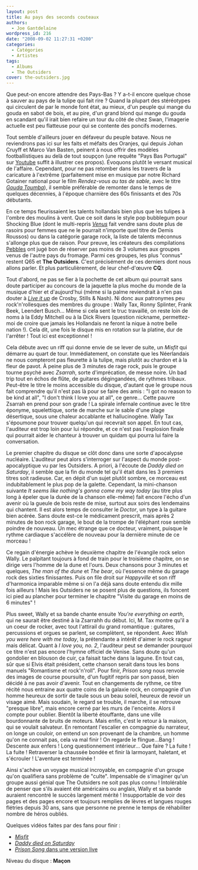 ```yaml
---
layout: post
title: Au pays des seconds couteaux
authors:
  - Joe Gantdelaine
wordpress_id: 216
date: "2008-09-02 11:27:31 +0200"
categories:
  - Catégories
  - Artistes
tags:
  - Albums
  - The Outsiders
cover: the-outsiders.jpg
---
```


Que peut-on encore attendre des Pays-Bas ? Y a-t-il encore quelque chose à
sauver au pays de la tulipe qui fait rire ? Quand la plupart des stéréotypes qui
circulent de par le monde font état, au mieux, d'un peuple qui mange du gouda en
sabot de bois, et au pire, d'un grand blond qui mange du gouda en scandant qu'il
irait bien refaire un tour du côté de chez Swan, l'imagerie actuelle est peu
flatteuse pour qui se contente des poncifs modernes.

Tout semble d'ailleurs jouer en défaveur du peuple batave. Nous ne reviendrons
pas ici sur les faits et méfaits des Oranjes, qui depuis Johan Cruyff et Marco
Van Basten, peinent à nous offrir des modèles footballistiques au delà de tout
soupçon (une requête "Pays Bas Portugal" sur [Youtube][1] suffit à illustrer ces
propos). Évoquons plutôt le versant musical de l'affaire. Cependant, pour ne pas
retomber dans les travers de la caricature à l'extrême (parfaitement mise en
musique par notre Richard Gotainer national pour le film _Rendez-vous au tas de
sable_, avec le titre [_Gouda Toumba_][2]), il semble préférable de remonter
dans le temps de quelques décennies, à l'époque charnière des 60s finissants et
des 70s débutants.

En ce temps fleurissaient les talents hollandais bien plus que les tulipes à
l'ombre des moulins à vent. Que ce soit dans le style pop bubblegum pour
Shocking Blue (dont le multi-repris [_Venus_][3] fait vendre sans doute plus de
rasoirs pour femmes que ne le pourrait n'importe quel titre de Demis Roussos) ou
dans la catégorie garage rock, la liste de talents méconnus s'allonge plus que
de raison. Pour preuve, les créateurs des compilations [Pebbles][4] ont jugé bon
de réserver pas moins de 3 volumes aux groupes venus de l'autre pays du fromage.
Parmi ces groupes, les plus "connus" restent Q65 et **The Outsiders**. C'est
précisément de ces derniers dont nous allons parler. Et plus particulièrement,
de leur chef-d'œuvre **CQ**.

Tout d'abord, ne pas se fier à la pochette de cet album qui pourrait sans doute
participer au concours de la jaquette la plus moche du monde de la musique
d'hier et d'aujourd'hui (même si la palme reviendrait à n'en pas douter à [_Live
it up_][5] de Crosby, Stills & Nash). Ni donc aux patronymes peu
rock'n'rollesques des membres du groupe : Wally Tax, Ronny Splinter, Frank Beek,
Leendert Busch… Même si cela sent le truc travaillé, on reste loin de noms à la
Eddy Mitchell ou à la Dick Rivers (question nickname, permettez-moi de croire
que jamais les Hollandais ne feront la nique à notre belle nation !). Cela dit,
une fois le disque mis en rotation sur la platine, dur de l'arrêter ! Tout ici
est exceptionnel !

Cela débute avec un riff qui donne envie de se lever de suite, un _Misfit_ qui
démarre au quart de tour. Immédiatement, on constate que les Néerlandais ne nous
compteront pas fleurette à la tulipe, mais plutôt au chardon et à la fleur de
pavot. À peine plus de 3 minutes de rage rock, puis le groupe tourne psyché avec
_Zsarrah_, sorte d'imprécation, de messe noire. Un bad trip tout en échos de
flûte, de guitares dégingandées, de rythmes tribaux. Peut-être le titre le moins
accessible du disque, d'autant que le groupe nous fait comprendre qu'il n'est
pas là pour se faire des amis : "I got no reason to be kind at all", "I don't
think I love you at all", ce genre… Cette pauvre Zsarrah en prend pour son
grade ! La spirale infernale continue avec le titre éponyme, squelettique, sorte
de marche sur le sable d'une plage désertique, sous une chaleur accablante et
hallucinogène. Wally Tax s'époumone pour trouver quelqu'un qui recevrait son
appel. En tout cas, l'auditeur est trop loin pour lui répondre, et ce n'est pas
l'explosion finale qui pourrait aider le chanteur à trouver un quidam qui pourra
lui faire la conversation.

Le premier chapitre du disque se clôt donc dans une sorte d'apocalypse
nucléaire. L'auditeur peut alors s'interroger sur l'aspect du monde
post-apocalyptique vu par les Outsiders. A priori, à l'écoute de _Daddy died on
Saturday_, il semble que la fin du monde tel qu'il était dans les 3 premiers
titres soit radieuse. Car, en dépit d'un sujet plutôt sombre, ce morceau est
indubitablement le plus pop de la galette. Cependant, la mini-chanson suivante
_It seems like nothing's gonna come my way today_ (au titre plus long à épeler
que la durée de la chanson elle-même) fait encore l'écho d'un avenir où la
gueule de bois reste de mise, surtout aux soirs des lendemains qui chantent. Il
est alors temps de consulter le _Doctor_, un type à la guitare bien acérée. Sans
doute est-ce le médicament prescrit, mais après 2 minutes de bon rock garage, le
bout de la trompe de l'éléphant rose semble poindre de nouveau. Un mec étrange
que ce docteur, vraiment, puisque le rythme cardiaque s'accélère de nouveau pour
la dernière minute de ce morceau !

Ce regain d'énergie achève le deuxième chapitre de l'évangile rock selon Wally.
Le palpitant toujours à fond de train pour le troisième chapitre, on se dirige
vers l'homme de la dune et l'ours. Deux chansons pour 3 minutes et quelques,
_The man of the dune_ et _The bear_, où l'essence même du garage rock des
sixties finissantes. Puis on file droit sur _Happyville_ et son riff d'harmonica
imparable même si on l'a déjà sans doute entendu dix mille fois ailleurs ! Mais
les Outsiders ne se posent plus de questions, ils foncent ici pied au plancher
pour terminer le chapitre "Visite du garage en moins de 6 minutes" !

Plus sweet, Wally et sa bande chante ensuite _You're everything on earth_, qui
ne saurait être destiné à la Zsarrahh du début. Ici, M. Tax montre qu'il a un
coeur de rocker, avec tout l'attirail du grand romantique : guitares,
percussions et orgues se parlent, se complètent, se répondent. Avec _Wish you
were here with me today_, la prétendante a intérêt d'aimer le rock rageur mais
délicat. Quant à _I love you, no. 2_, l'auditeur peut se demander pourquoi ce
titre n'est pas encore l'hymne officiel de Venise. Sans doute qu'un gondolier en
blouson de cuir, ça faisait tache dans la lagune. En tout cas, sûr que si Elvis
était président, cette chanson serait dans tous les bons manuels "Romantisme et
rock'n'roll". Pour finir, _Prison song_ nous renvoie des images de course
poursuite, d'un fugitif repris par son passé, bien décidé à ne pas avoir
d'avenir. Tout en changements de rythme, ce titre récité nous entraine aux
quatre coins de la galaxie rock, en compagnie d'un homme heureux de sortir de
taule sous un beau soleil, heureux de revoir un visage aimé. Mais soudain, le
regard se trouble, il marche, il se retrouve "presque libre", mais encore cerné
par les murs de l'enceinte. Alors il compte pour oublier. Bientôt la liberté
étouffante, dans une ville bourdonnante de bruits de moteurs. Mais enfin, c'est
le retour à la maison, qui se voulait salvateur. En remontant l'escalier en
compagnie du narrateur, on longe un couloir, on entend un son provenant de la
chambre, un homme qu'on ne connait pas, cela va mal finir ! On regarde le
flingue…Bang ! Descente aux enfers ! Long questionnement intérieur… Que faire ?
La fuite ! La fuite ! Retraverser la chaussée bondée et finir là larmoyant,
haletant, et s'écrouler ! L'aventure est terminée !

Ainsi s'achève un voyage musical incroyable, en compagnie d'un groupe qu'on
qualifiera sans problème de "culte". Impensable de s'imaginer qu'un groupe aussi
génial que The Outsiders ne soit pas plus connu ! Intolérable de penser que
s'ils avaient été américains ou anglais, Wally et sa bande auraient rencontré le
succès largement mérité ! Insupportable de voir des pages et des pages encore et
toujours remplies de lèvres et langues rouges flétries depuis 30 ans, sans que
personne ne prenne le temps de réhabiliter nombre de héros oubliés.

Quelques vidéos faites par des fans pour finir :

- [_Misfit_](http://fr.youtube.com/watch?v=rgZpQPG6dvs)
- [_Daddy died on Saturday_](http://fr.youtube.com/watch?v=2L0k-TAQ6Ak)
- [_Prison Song_ dans une version live](http://fr.youtube.com/watch?v=x1xedf4ZMdk)

Niveau du disque : **Maçon**

[1]: https://fr.youtube.com/watch?v=5h-sqN1Gm5I
[2]: http://www.deezer.com/track/874717
[3]: http://www.deezer.com/track/100939
[4]: http://en.wikipedia.org/wiki/Pebbles_series
[5]: http://en.wikipedia.org/wiki/Image:Liveitup.jpg
